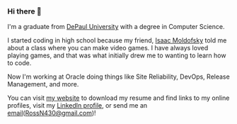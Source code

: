 ### Hi there 👋

I'm a graduate from [DePaul University](https://www.DePaul.edu) with a degree in Computer Science.

I started coding in high school because my friend, [Isaac Moldofsky](https://github.com/ismcodes) told me about a class where you can make video games.
I have always loved playing games, and that was what initially drew me to wanting to learn how to code.

Now I'm working at Oracle doing things like Site Reliability, DevOps, Release Management, and more.

You can visit [my website](https://RossNelson.me) to download my resume and find links to my online profiles, visit my [LinkedIn profile](https://www.LinkedIn.com/in/RossNel), or send me an [email](mailto:RossN430@gmail.com)(RossN430@gmail.com)!

<!--
**Rossmallow/Rossmallow** is a ✨ _special_ ✨ repository because its `README.md` (this file) appears on your GitHub profile.

Here are some ideas to get you started:

- 🔭 I’m currently working on ...
- 🌱 I’m currently learning ...
- 👯 I’m looking to collaborate on ...
- 🤔 I’m looking for help with ...
- 💬 Ask me about ...
- 📫 How to reach me: ...
- 😄 Pronouns: ...
- ⚡ Fun fact: ...
-->
